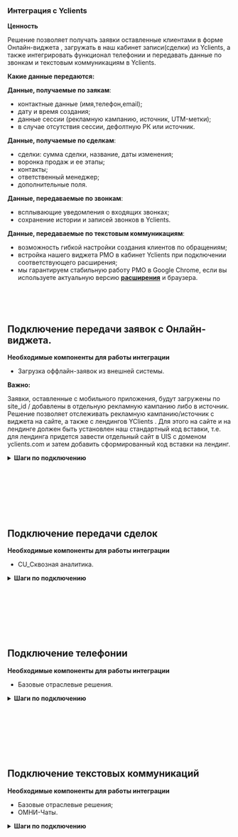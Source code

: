 ### Интеграция с Yclients  <br />

**Ценность**  <br /> 

Решение позволяет получать заявки оставленные клиентами в форме Онлайн-виджета , загружать в наш кабинет записи(сделки) из Yclients, а также интегрировать функционал телефонии и передавать данные по звонкам и текстовым коммуникациям в Yclients. <br />  
 
**Какие данные передаются:**    <br />

**Данные, получаемые по заякам**:   <br />

- контактные данные (имя,телефон,email);  
- дату и время создания; 
- данные сессии (рекламную кампанию, источник, UTM-метки);  
- в случае отсутствия сессии, дефолтную РК или источник.<br />


**Данные, получаемые по сделкам**:    <br />
- сделки: сумма сделки, название, даты изменения; 
- воронка продаж и ее этапы;
- контакты;
- ответственный менеджер;
- дополнительные поля.  <br />

**Данные, передаваемые по звонкам**:  <br />

- всплывающие уведомления о входящих звонках;
- сохранение истории и записей звонков в Yclients. <br />

**Данные, передаваемые по текстовым коммуникациям**:  <br />

- возможность гибкой настройки создания клиентов по обращениям;
- встройка нашего виджета РМО в кабинет Yclients при подключении соответствующего расширения;
- мы гарантируем стабильную работу РМО в Google Chrome, если вы используете актуальную версию **[расширения](https://chromewebstore.google.com/detail/uis/nfaolaoglkcldagbicdoppghadihjffl?hl=ru)** и браузера. <br />

<br />
<br />
<br />

## Подключение передачи заявок с Онлайн-виджета.  <br />

**Необходимые компоненты для работы интеграции**  <br />  
- Загрузка оффлайн-заявок из внешней системы.  <br />

**Важно:** 

Заявки, оставленные с мобильного приложения, будут загружены по site_id / добавлены в отдельную рекламную кампанию либо в источник. <br />
Решение позволяет отслеживать рекламную кампанию/источник с виджета на сайте, а также с лендингов YClients .
Для этого на сайте и на лендинге должен быть установлен наш стандартный код вставки, т.е. для лендинга придется завести отдельный сайт в UIS с доменом yclients.com и затем добавить сформированный код вставки на лендинг.

<details>
 <summary style="font-weight:bold;"> Шаги по подключению </summary> <br />

1. Нажмите на переключатель "Yclients: передача заявок с Онлайн-виджета", чтобы активировать интеграцию. <br />
2. Выполните настройку интеграции. <br />

- **Настройте Webhook в Yclients** <br />

<details>
 <summary style="font-weight:bold;"> Подробнее </summary> <br />

Отправка хука настраивается в Yclients через создание собственного приложения, инструкция по созданию находится **[по ссылке](https://support.yclients.com/67-68-202?_ga=2.235690817.1118622726.1689663799-975683808.1687778856)** .  

- В поле «Адрес, на который отправлять уведомления» укажите url из параметра "Webhook URL".
- В настройке хука в разделе **"Отправлять события по сущностям"** выбираем **"Событие по записям", "Событие по клиентам"**.
  
![image](yc_hook.jpg)  

**Важно**: Если у вас несколько филиалов, для каждого из них необходимо настраивать события хука отдельно, так как настройки для каждого филиала хранятся независимо друг от друга. 

 
</details> 
<br />


- **Скрипт для вашего сайта** - скрипт устанавливаем на всех страницах сайта, где расположен виджет Yclients, а так же требуется добавить наш скрипт и стандартный код вставки в саму форму в YClients (инъекция скрипта).  <br />

**Важно**: <br />
    Инъекция скрипта доступна для всех клиентов в старом дизайне. В новом дизайне Yclients  добавляет данную функцию по запросу.  
   ![image](yc_f1.jpg) ![image](yc_f2.jpg)   
    Если клиент на сайт добавляет не виджет Yclients (кнопку), а отдельную ссылку на лендинг, то в этой ссылке необходимо добавить  class="yclick" <br />
   
   **Пример:** <br />
 
  
   
  **<code>&lt;a class=&quot;yclick&quot; href=&quot;https://n822081.yclients.com/&quot; target=&quot;_blank&quot;&gt;Открыть новую вкладку&lt;/a&gt;</code>** <br />

  где "https://n822081.yclients.com/" - это домен страницы на которой стоит ваш виджет. <br />
- **Тип трафика** — необходимо выбрать какую сущность использовать для обращений без сессии. По умолчанию выбран Источник. <br />
- В зависимости от выбора выводится либо список рекламных кампаний из личного кабинета, либо список источников и сайтов. Необходимо указать какую **Рекламную кампанию/источник и сайт** используем в случае отсутствия сессии. <br />

- **Тегировать обращения** - активируйте настройку, если необходимо тегировать загруженные заявки. <br />
- **Выберите теги** - задайте тег, который будет проставлен на загруженную заявку. <br />

3. Добавьте доп поле "comagic_id" во всех филиалах по которым есть форма онлайн записи, выбираем Сеть ,  Настройки → Дополнительный поля → Доп. параметры записи.<br />
 **Важно**: <br />
 При создании поля, проставьте чекбоксы "Доступно в филиалах" на все нужные филиалы.

![image](YC_comagic.png)
4. Нажмите сохранить. <br />


  
После подключения интеграции заявки будут попадать в  Сырые данные -> Обращения и цели.  <br />
Для проверки корректности работы интеграции оставьте тестовую запись в Онлайн-виджете Yclients.

</details> 

<br />
<br />
<br />
<br />
<br />
<br />
<br />
  
## Подключение передачи сделок   <br />

**Необходимые компоненты для работы интеграции**   <br />
- CU_Сквозная аналитика.  <br />

<details>
 <summary style="font-weight:bold;"> Шаги по подключению </summary> <br />

 
1. Активируйте переключатель "Yclients передача сделок", для подключения интеграции. <br />
2. **Авторизация в Yclients** <br />

<details>
 <summary style="font-weight:bold;"> Подробнее </summary> <br />
 
   - Добавьте название авторизации, а также логин и пароль, от Yclients.
   - Нажмите сохранить. 

</details> 
<br />
3. Выполните настройку интеграции. <br />

- **Настройте Webhook в Yclients** <br />

<details>
 <summary style="font-weight:bold;"> Подробнее </summary> <br />

Отправка хука настраивается в Yclients через создание собственного приложения, инструкция по созданию находится **[по ссылке](https://support.yclients.com/67-68-202?_ga=2.235690817.1118622726.1689663799-975683808.1687778856)** .  

- После создания и подключения приложения, перейдите в "Настройки" - "Cистемные настройки" - "WebHook"
- В настройке хука в разделе **"Отправлять события по сущностям"** выбираем **"Событие по записям", "Событие по клиентам"**.
  
![image](yc_hook.jpg)  

**Важно**: если вы используете несколько филиалов, события хука необходимо настраивать отдельно, так как настройки для каждого филиала располагаются отдельно друг от друга.  


</details> 
<br />


После подключения интеграции сделки будут попадать в  Сырые данные -> Сделки.  <br />
Для проверки корректности работы интеграции создайте тестовую сделку в Yclients.


</details> 
<br />
<br />
<br />
<br />
<br />
<br />
<br />

## Подключение телефонии   <br />  

**Необходимые компоненты для работы интеграции**   <br />
- Базовые отраслевые решения.  <br />

<details>
 <summary style="font-weight:bold;"> Шаги по подключению </summary> <br />

1. Укажите **Учетные данные** <br />
- Для работы интеграции по телефонии, потребуются две авторизации;
- если ранее добавляли учетные данные Yclients, то выбрать их из списка, <br /> 
- если нет, то нажать "Добавить учетные данные" и заполнить значения:  
  **Подключение телефонии:**  <br />
 - Добавьте **User token** из Yclients в поле **Авторизация**.  <br />
 - User token можно получить в Телефония -> Интеграция, поле "Токен".

![image](yclients_1.jpg)
<br /> 
 
  **Подключение учетной записи:**  <br />    
  - название;<br />    
  - Введите логин и пароль, от Yclients.   
  <br />

2. **Обработка звонков** - внесите настройки обработки звонков.  
- **Сеть** - укажите название сети, с которой подключаете интеграцию. С каждой сетью интеграция подключается отдельно, так как User token в Yclients формируется под каждую сеть.
- **Внешние номера филиалов** - укажите соотношение вируальных номеров с филиалами выбраной сети. <br />
- **Филиал по умолчанию** - укажите филиал, в который будут попадать звонки с номеров не выбранных в настройке выше. <br />
- **Условия фильтрации** - задайте условия, если требуется фильтровать звонки по сайтам, источникам,сценариям и/или типам. <br />
- **Создавать клиента** - настройка позволяет создавать клиента по звонкам. <br />
3. Нажмите **сохранить**. <br />
4. В кабинете Yclients, после проведенных настроек, появятся дополнительные разделы в блоке Сеть –> Телефония: <br />  
Маршрутизация, Маршруты и Звонки (1), а статус интеграции изменится на Интеграция подключена (2)
![image](yclients_2.jpg)
<br />

В Yclients перейдите в раздел **Маршруты** и выстроите маршрут, по которому будет идти звонок. <br />
Маршрут по умолчанию всего один – Маршрут для всех пользователей. <br />
Настройка маршрута по умолчанию – сохранять историю звонков по маршруту в Истории сети.<br />

![image](Yclients_marshroot1.png) <br /> 

Кликните, чтобы открыть настройки. <br />

![image](Yclients_marshroot2.png) <br />

При такой настройке всплывающие уведомления о звонках работать не будут, а звонки будут видны только в истории звонков сети.  <br />
**Измените настройку** на ту, которая вам подходит: <br />
  - история звонков сети и всех салонов – всплывающее окно о звонке будет появляться во всех филиалах сети, звонок будет виден во всех филиалах в разделе Обзор – Звонки. 
  - история звонков сети и уведомленных салонов – всплывающее окно о звонке будет появляться в том филиале/филиалах, которые будут выбраны в этом маршруте. <br />
  
После настройки маршрута свяжите его с номером телефона/идентификатором абонента телефонии, sip или внутренний номер, на который поступают звонки. <br />
Для этого перейдите в раздел **Маршрутизация**.
 ![image](Yclients_marshrootizacia1.png) <br />
Укажите номер телефона своей компании без плюса, скобок, дефисов, пробелов и других символов и сохраните. <br />
Настройка в  Yclients завершена. <br />
<br />

Для проверки работы интеграции на тестовых звонках проверьте работы пунктов указаных в **"Данные передаваемые по звонкам"**. <br />
Если после всех настроек звонки в Yclients не появляются, проверьте, совпадают ли номера телефонов в маршрутизации Yclients и нашем Личном кабинете.


</details>   


<br />
<br />
<br />
<br />
<br />
<br />
<br />







## Подключение текстовых коммуникаций   <br />  

**Необходимые компоненты для работы интеграции**   <br />
- Базовые отраслевые решения;  <br />
- ОМНИ-Чаты.  <br />


<details>
 <summary style="font-weight:bold;"> Шаги по подключению </summary> <br />  
 
1.Укажите  **Учетные данные**  <br />  
Добавьте название авторизации, а также логин и пароль, от Yclients.  
 
  
2. **Передача заявок** <br />

- **Передавать заявки** - выберите настройку, если требуется передавать данные по заявкам в Yclients.
При её выборе выводятся дополнительные настройки вариантов передачи заявок. <br />

- **Соотношение филиалов** - задайте соответствие сайтов с вашими филиалами.<br />  
- **Филиал по умолчанию** - выберите филиал для всех сайтов не выбранных в настройке выше. <br />

- **Условия фильтрации** - задайте условия, если требуется фильтровать заявки по сайтам и/или типам.<br />    
- **Создавать клиента** - настройка позволяет создавать клиента по заявкам.  


3. **Передача чатов**  <br />

- **Передавать чаты** - выберите настройку, если требуется передавать данные по чатам в Yclients.
При её выборе выводятся дополнительные настройки вариантов передачи чатов.  <br />

- **Соотношение филиалов** - задайте соответствие сайтов с вашими филиалами.<br /> 

- **Филиал по умолчанию** - выберите филиал для всех сайтов не выбранных в настройке выше. <br /> 
 
- **Условия фильтрации** - задайте условия, если требуется фильтровать заявки по сайтам и/или типам.<br />  


- **Создавать клиента** - настройка позволяет создавать клиента по чатам.  
  При активации данной настройки выводятся дополнительные параметры, позволяющие выбрать на какое событие создавать клиента:
- начало чата;
- завершение чата;
- простановка тега.

4. Активируйте интеграцию.
5. Нажмите "Сохранить".

 


</details> 

